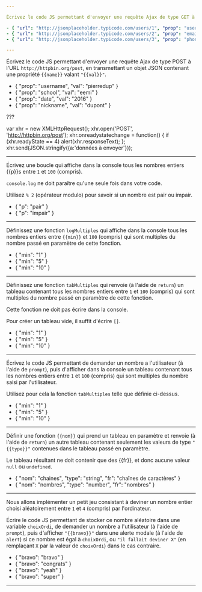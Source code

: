 ```yaml
---

Écrivez le code JS permettant d'envoyer une requête Ajax de type GET à l'URL `{{{url}}}`. Une fois la réponse reçue, affichez dans la console seulement la valeur de la propriété `{{prop}}` de cette réponse JSON.

- { "url": "http://jsonplaceholder.typicode.com/users/1", "prop": "username" }
- { "url": "http://jsonplaceholder.typicode.com/users/2", "prop": "email" }
- { "url": "http://jsonplaceholder.typicode.com/users/3", "prop": "phone" }

---
```


Écrivez le code JS permettant d'envoyer une requête Ajax de type POST à l'URL `http://httpbin.org/post`, en transmettant un objet JSON contenant une propriété `{{name}}` valant `"{{val}}"`.

- { "prop": "username", "val": "pierredup" }
- { "prop": "school", "val": "eemi" }
- { "prop": "date", "val": "2016" }
- { "prop": "nickname", "val": "dupont" }

???

var xhr = new XMLHttpRequest();
xhr.open('POST', 'http://httpbin.org/post');
xhr.onreadystatechange = function() {
  if (xhr.readyState == 4) alert(xhr.responseText);
};
xhr.send(JSON.stringify({a:'données à envoyer'}));

---

Écrivez une boucle qui affiche dans la console tous les nombres entiers {{p}}s entre `1` et `100` (compris).

`console.log` ne doit paraître qu'une seule fois dans votre code.

Utilisez `% 2` (opérateur modulo) pour savoir si un nombre est pair ou impair.

- { "p": "pair" }
- { "p": "impair" }

---

Définissez une fonction `logMultiples` qui affiche dans la console tous les nombres entiers entre `{{min}}` et `100` (compris) qui sont multiples du nombre passé en paramètre de cette fonction.

- { "min": "1" }
- { "min": "5" }
- { "min": "10" }

---

Définissez une fonction `tabMultiples` qui renvoie (à l'aide de `return`) un tableau contenant tous les nombres entiers entre `1` et `100` (compris) qui sont multiples du nombre passé en paramètre de cette fonction.

Cette fonction ne doit pas écrire dans la console.

Pour créer un tableau vide, il suffit d'écrire `[]`.

- { "min": "1" }
- { "min": "5" }
- { "min": "10" }

---

Écrivez le code JS permettant de demander un nombre a l'utilisateur (à l'aide de `prompt`), puis d'afficher dans la console un tableau contenant tous les nombres entiers entre `1` et `100` (compris) qui sont multiples du nombre saisi par l'utilisateur.

Utilisez pour cela la fonction `tabMultiples` telle que définie ci-dessus.

- { "min": "1" }
- { "min": "5" }
- { "min": "10" }

---

Définir une fonction `{{nom}}` qui prend un tableau en paramètre et renvoie (à l'aide de `return`) un autre tableau contenant seulement les valeurs de type `"{{type}}"` contenues dans le tableau passé en paramètre.

Le tableau résultant ne doit contenir que des {{fr}}, et donc aucune valeur `null` ou `undefined`.

- { "nom": "chaines", "type": "string", "fr": "chaînes de caractères" }
- { "nom": "nombres", "type": "number", "fr": "nombres" }

---

Nous allons implémenter un petit jeu consistant à deviner un nombre entier choisi aléatoirement entre `1` et `4` (compris) par l'ordinateur.

Écrire le code JS permettant de stocker ce nombre aléatoire dans une variable `choixOrdi`, de demander un nombre a l'utilisateur (à l'aide de `prompt`), puis d'afficher `"{{bravo}}"` dans une alerte modale (à l'aide de `alert`) si ce nombre est égal à `choixOrdi`, ou `"il fallait deviner X"` (en remplaçant `X` par la valeur de `choixOrdi`) dans le cas contraire.

- { "bravo": "bravo" }
- { "bravo": "congrats" }
- { "bravo": "yeah" }
- { "bravo": "super" }

---

